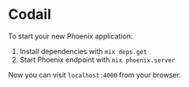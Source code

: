 # Codail

To start your new Phoenix application:

1. Install dependencies with `mix deps.get`
2. Start Phoenix endpoint with `mix phoenix.server`

Now you can visit `localhost:4000` from your browser.

